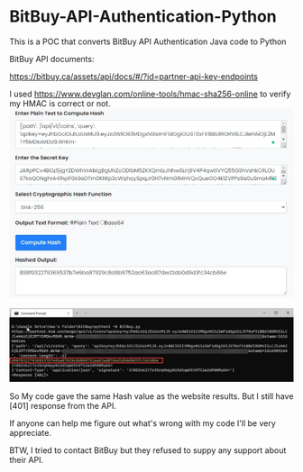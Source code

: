 # BitBuy-API-Authentication-Python
This is a POC that converts BitBuy API Authentication Java code to Python 

BitBuy API documents:

https://bitbuy.ca/assets/api/docs/#/?id=partner-api-key-endpoints

I used https://www.devglan.com/online-tools/hmac-sha256-online to verify my HMAC is correct or not.
<img src="01.jpg">

<img src="02.jpg">

So My code gave the same Hash value as the website results. But I still have [401] response from the API. 

If anyone can help me figure out what's wrong with my code I'll be very appreciate.

BTW, I tried to contact BitBuy but they refused to suppy any support about their API.
